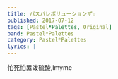 ```yaml
---
title: パスパレボリューションず☆
published: 2017-07-12
tags: [Pastel*Palettes, Original]
band: Pastel*Palettes
category: Pastel*Palettes
lyrics: |
---
```

怕死怕累泼硫酸,Imyme


